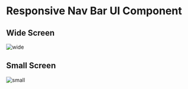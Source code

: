 # Responsive Nav Bar UI Component

## Wide Screen
![wide](https://user-images.githubusercontent.com/65798207/104468510-e2c9e800-55fa-11eb-87d8-68e2de573df7.PNG)

## Small Screen
![small](https://user-images.githubusercontent.com/65798207/104468547-ed847d00-55fa-11eb-8ca9-f6485e71fe43.PNG)
